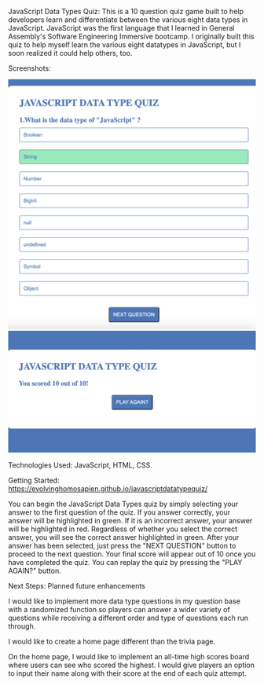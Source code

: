 JavaScript Data Types Quiz: This is a 10 question quiz game built to help developers learn and differentiate between the various eight data types in JavaScript. JavaScript was the first language that I learned in General Assembly's Software Engineering Immersive bootcamp. I originally built this quiz to help myself learn the various eight datatypes in JavaScript, but I soon realized it could help others, too.

Screenshots:

![Home page](image-1.png)
![Final score](image.png)

Technologies Used: JavaScript, HTML, CSS. 

Getting Started: https://evolvinghomosapien.github.io/javascriptdatatypequiz/

You can begin the JavaScript Data Types quiz by simply selecting your answer to the first question of the quiz. If you answer correctly, your answer will be highlighted in green. If it is an incorrect answer, your answer will be highlighted in red. Regardless of whether you select the correct answer, you will see the correct answer highlighted in green. After your answer has been selected, just press the "NEXT QUESTION" button to proceed to the next question. Your final score will appear out of 10 once you have completed the quiz. You can replay the quiz by pressing the "PLAY AGAIN?" button.

Next Steps: Planned future enhancements

I would like to implement more data type questions in my question base with a randomized function so players can answer a wider variety of questions while receiving a different order and type of questions each run through.

I would like to create a home page different than the trivia page.

On the home page, I would like to implement an all-time high scores board where users can see who scored the highest. I would give players an option to input their name along with their score at the end of each quiz attempt.

